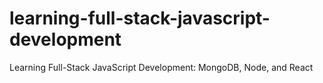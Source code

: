 # learning-full-stack-javascript-development
Learning Full-Stack JavaScript Development: MongoDB, Node, and React
